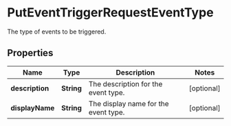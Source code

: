

# PutEventTriggerRequestEventType

The type of events to be triggered.

## Properties

| Name | Type | Description | Notes |
|------------ | ------------- | ------------- | -------------|
|**description** | **String** | The description for the event type. |  [optional] |
|**displayName** | **String** | The display name for the event type. |  [optional] |



